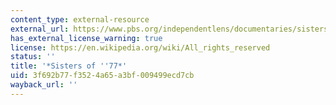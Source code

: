 ```yaml
---
content_type: external-resource
external_url: https://www.pbs.org/independentlens/documentaries/sistersof77/
has_external_license_warning: true
license: https://en.wikipedia.org/wiki/All_rights_reserved
status: ''
title: '*Sisters of ''77*'
uid: 3f692b77-f352-4a65-a3bf-009499ecd7cb
wayback_url: ''
---
```


